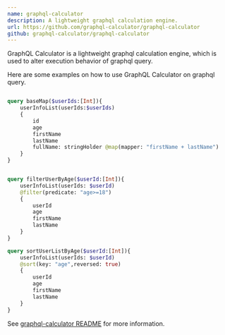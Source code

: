 ```yaml
---
name: graphql-calculator
description: A lightweight graphql calculation engine.
url: https://github.com/graphql-calculator/graphql-calculator
github: graphql-calculator/graphql-calculator
---
```


GraphQL Calculator is a lightweight graphql calculation engine, 
which is used to alter execution behavior of graphql query.

Here are some examples on how to use GraphQL Calculator on graphql query.

```graphql

query baseMap($userIds:[Int]){
    userInfoList(userIds:$userIds)
    {
        id
        age
        firstName
        lastName
        fullName: stringHolder @map(mapper: "firstName + lastName")
    }
}


query filterUserByAge($userId:[Int]){
    userInfoList(userIds: $userId)
    @filter(predicate: "age>=18")
    {
        userId
        age
        firstName
        lastName
    }
}

query sortUserListByAge($userId:[Int]){
    userInfoList(userIds: $userId)
    @sort(key: "age",reversed: true)
    {
        userId
        age
        firstName
        lastName
    }
}
```

See [graphql-calculator README](https://github.com/graphql-calculator/graphql-calculator) for more information.

